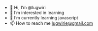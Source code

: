 - 👋 Hi, I’m @lugwiri
- 👀 I’m interested in learning
- 🌱 I’m currently learning javascript
- 📫 How to reach me lugwirie@gmail.com

<!---
lugwiri/lugwiri is a ✨ special ✨ repository because its `README.md` (this file) appears on your GitHub profile.
You can click the Preview link to take a look at your changes.
--->
